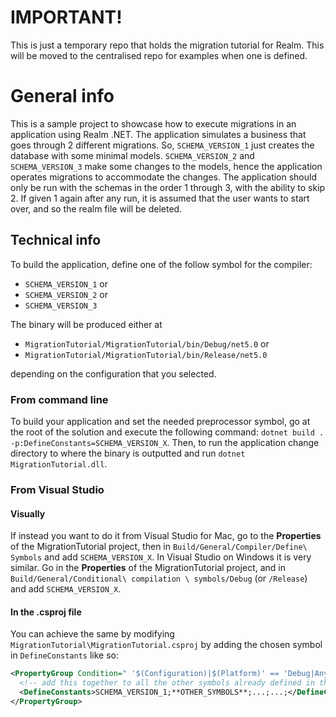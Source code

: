 ﻿# IMPORTANT!
This is just a temporary repo that holds the migration tutorial for Realm. This will be moved to the centralised repo for examples when one is defined.

# General info
This is a sample project to showcase how to execute migrations in an application using Realm .NET.
The application simulates a business that goes through 2 different migrations. So, `SCHEMA_VERSION_1` just creates the database with some minimal models. `SCHEMA_VERSION_2` and `SCHEMA_VERSION_3` make some changes to the models, hence the application operates migrations to accommodate the changes.
The application should only be run with the schemas in the order 1 through 3, with the ability to skip 2. If given 1 again after any run, it is assumed that the user wants to start over, and so the realm file will be deleted.

## Technical info
To build the application, define one of the follow symbol for the compiler:
* `SCHEMA_VERSION_1` or
* `SCHEMA_VERSION_2` or
* `SCHEMA_VERSION_3`

The binary will be produced either at
* `MigrationTutorial/MigrationTutorial/bin/Debug/net5.0` or
* `MigrationTutorial/MigrationTutorial/bin/Release/net5.0`

depending on the configuration that you selected.

### From command line
To build your application and set the needed preprocessor symbol, go at the root of the solution and execute the following command: `dotnet build . -p:DefineConstants=SCHEMA_VERSION_X`. Then, to run the application change directory to where the binary is outputted and run `dotnet MigrationTutorial.dll`.

### From Visual Studio

#### Visually
If instead you want to do it from Visual Studio for Mac, go to the **Properties** of the MigrationTutorial project, then in `Build/General/Compiler/Define\ Symbols` and add `SCHEMA_VERSION_X`.
In Visual Studio on Windows it is very similar. Go in the **Properties** of the MigrationTutorial project, and in `Build/General/Conditional\ compilation \ symbols/Debug` (or `/Release`) and add `SCHEMA_VERSION_X`.

#### In the .csproj file
You can achieve the same by modifying `MigrationTutorial\MigrationTutorial.csproj` by adding the chosen symbol in `DefineConstants` like so:
```xml
<PropertyGroup Condition=" '$(Configuration)|$(Platform)' == 'Debug|AnyCPU' ">
  <!-- add this together to all the other symbols already defined in this element -->
  <DefineConstants>SCHEMA_VERSION_1;**OTHER_SYMBOLS**;...;...;</DefineConstants>
</PropertyGroup>
```